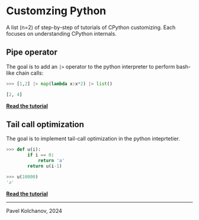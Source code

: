 # Customzing Python

A list (n=2) of step-by-step of tutorials of CPython customizing. Each focuses on understanding CPython internals.

## Pipe operator
The goal is to add an `|>` operator to the python interpreter to perform bash-like chain calls:
```python
>>> [1,2] |> map(lambda x:x*2) |> list()

[2, 4]
```


**[Read the tutorial](/pipe.md)**

## Tail call optimization
The goal is to implement tail-call optimization in the python inteprtetier. 
```python
>>> def u(i):
        if i == 0:
            return 'a'
        return u(i-1)

>>> u(10000)
'a'
```

**[Read the tutorial](/tail.md)**

---
Pavel Kolchanov, 2024
